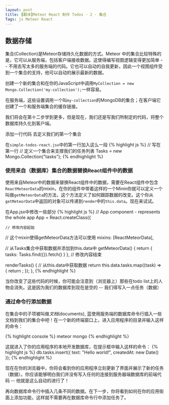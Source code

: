 ```yaml
---
layout: post
title: [翻译]Meteor React 制作 Todos - 2 - 集合
Tags: js Meteor React
---
```


## 数据存储

集合(Collection)是Meteor存储持久化数据的方式。Meteor 中的集合比较特殊的是，它可以从服务端，包括客户端接收数据。这使得编写视图逻辑变得更加简单 -- 不用去写太多的服务端的代码。它也可以自动的自我更新，因此一个视图组件受到一个集合的支持，他可以自动的展示最新的数据。

创建一个新的集合和在你的JavaScript中调用`MyCollection = new Mongo.Collection('my-collection');`一样容易。

在服务端，这些设置调用一个叫`my-collection`的MongoDB的集合；在客户端它创建了一个和服务端集合的缓存链接。

我们将会在第十二步学到更多，但是现在，我们还是写我们所制定的代码，将整个数据库持久化到客户端。

添加一行代码 去定义我们的第一个集合

在`simple-todos-react.jsx`中的第一行加入这么一段
{% highlight js %}
// 写在第一行
// 定义一个集合来支撑我们的任务列表
Tasks = new Mongo.Collection("tasks");
{% endhighlight %}

### 使用来自（数据库）集合的数据替换React组件中的数据

使用来自Meteor中的数据来替换React组件中的数据，需要在React组件中包含`ReactMeteorData`的mixin，在你的组件中带着这样的一个Minin你就可以定义一个叫做`getMeteorData`的方法，这个方法定义了如何跟踪数据的改变。这个你从`getMeteorData`中返回的对象可以传递到`render`中的`this.data`。现在来试试。

在App.jsx中修改一些部分
{% highlight js %}
// App component - represents the whole app
App = React.createClass({
 
 	// 修改内容起始
  // 这个mixin使得getMeteorData方法可以使用
  mixins: [ReactMeteorData],
 
  // 从Tasks集合中获取数据并添加到this.data中
  getMeteorData() {
    return {
      tasks: Tasks.find({}).fetch()
    }
  },
  // 修改内容结束
 
  renderTasks() {
    // 从this.data中获取数据
    return this.data.tasks.map((task) => {
      return <Task key={task._id} task={task} />;
    });
  },
{% endhighlight %}

当你改变了这些代码的时候，你可能会注意到（浏览器上）那些在todo list上的人物会消失。这是因为我们的数据库到现在是空的 -- 我们得写入一点任务（数据）

### 通过命令行添加数据

在集合中的子项被叫做*文档*(documents), 蓝使用服务端的数据库命令行插入一些文档到我们的集合中吧！在一个新的终端窗口上，进入应用程序的目录并输入这样的命令：

{% highlight console %}
meteor mongo
{% endhighlight %}

这就进入了你的应用程序的本地开发数据库，在提示框中输入这样的命令：
{% highlight js %}
db.tasks.insert({ text: "Hello world!", createdAt: new Date() });
{% endhighlight %}

现在在你的浏览器中，你将会看到你的应用程序立刻更新了界面并展示了新的任务（数据）。你应该能够明白我们并没有写入任何的连接到服务器端数据库的前端代码 -- 他就是这么自动的进行了！

再向数据库命令行中插入几条不同的数据。在下一步，你将看到如何在你的应用街面上添加功能，这样就不需要再在数据库命令行中添加任务了。